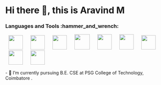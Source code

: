 # Hi there 👋, this is Aravind M
<h3>Languages and Tools :hammer_and_wrench:</h3>
<p>
<img width="45" height="45" hspace="10" src="https://cdn.worldvectorlogo.com/logos/python-5.svg"/>
<img width="45" height="45" hspace="10" src="https://www.vectorlogo.zone/logos/java/java-icon.svg"/>
<img width="45" height="45" hspace="10" src="https://cdn.icon-icons.com/icons2/2415/PNG/512/c_original_logo_icon_146611.png"/>
<img width="48" height="48" hspace="10" src="https://upload.wikimedia.org/wikipedia/commons/thumb/0/00/HTML5_logo_black.svg/1200px-HTML5_logo_black.svg.png"/>
   <img width="45" height="48" hspace="10" src="https://upload.wikimedia.org/wikipedia/commons/thumb/d/d5/CSS3_logo_and_wordmark.svg/1200px-CSS3_logo_and_wordmark.svg.png"/>
  <img width="45" height="48" hspace="10" src="https://upload.wikimedia.org/wikipedia/commons/thumb/b/ba/Javascript_badge.svg/1200px-Javascript_badge.svg.png"/>
<img width="45" height="45" hspace="10" src="https://www.vectorlogo.zone/logos/github/github-icon.svg"/>
 <img width="45" height="45" hspace="10" src="https://upload.wikimedia.org/wikipedia/commons/thumb/2/2d/Visual_Studio_Code_1.18_icon.svg/1200px-Visual_Studio_Code_1.18_icon.svg.png"/>
  <img width="45" height="45" hspace="10" src="https://cdn.worldvectorlogo.com/logos/sublime-text.svg"/>

</p>
- 🌱 I’m currently pursuing B.E. CSE at PSG College of Technology, Coimbatore .
<!-- - 🔭 I’m currently working on ...
- 🌱 I’m currently learning ...
- 👯 I’m looking to collaborate on ...
- 🤔 I’m looking for help with ...
- 💬 Ask me about ...
- 📫 How to reach me: ...
- 😄 Pronouns: ...
- ⚡ Fun fact: ... -->

<!--
**Aravindkrish25/Aravindkrish25** is a ✨ _special_ ✨ repository because its `README.md` (this file) appears on your GitHub profile.

Here are some ideas to get you started:

- 🔭 I’m currently working on ...
- 🌱 I’m currently learning ...
- 👯 I’m looking to collaborate on ...
- 🤔 I’m looking for help with ...
- 💬 Ask me about ...
- 📫 How to reach me: ...
- 😄 Pronouns: ...
- ⚡ Fun fact: ...
-->
